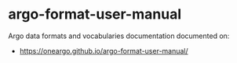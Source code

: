 # argo-format-user-manual
Argo data formats and vocabularies documentation documented on:
- https://oneargo.github.io/argo-format-user-manual/

